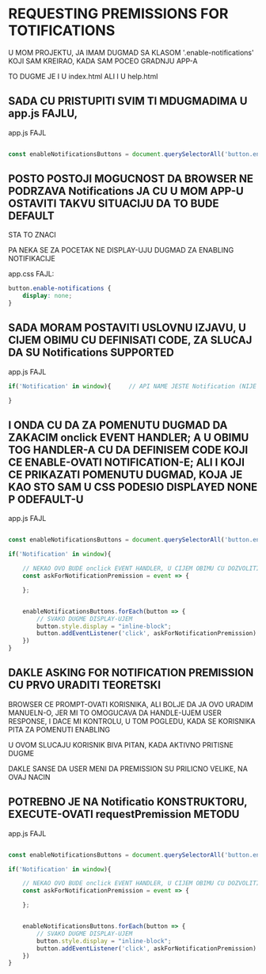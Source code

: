 # REQUESTING PREMISSIONS FOR TOTIFICATIONS

U MOM PROJEKTU, JA IMAM DUGMAD SA KLASOM '.enable-notifications' KOJI SAM KREIRAO, KADA SAM POCEO GRADNJU APP-A

TO DUGME JE I U index.html ALI I U help.html 

## SADA CU PRISTUPITI SVIM TI MDUGMADIMA U app.js FAJLU, 

app.js FAJL

```javascript

const enableNotificationsButtons = document.querySelectorAll('button.enable-notifications');

```

## POSTO POSTOJI MOGUCNOST DA BROWSER NE PODRZAVA Notifications JA CU U MOM APP-U OSTAVITI TAKVU SITUACIJU DA TO BUDE DEFAULT

STA TO ZNACI

PA NEKA SE ZA POCETAK NE DISPLAY-UJU DUGMAD ZA ENABLING NOTIFIKACIJE

app.css FAJL:

```css
button.enable-notifications {
    display: none;
}
```

## SADA MORAM POSTAVITI USLOVNU IZJAVU, U CIJEM OBIMU CU DEFINISATI CODE, ZA SLUCAJ DA SU Notifications SUPPORTED

app.js FAJL

```javascript
if('Notification' in window){     // API NAME JESTE Notification (NIJE MNOZINA I VELIKO PRVO SLOVO)

}
```

## I ONDA CU DA ZA POMENUTU DUGMAD DA ZAKACIM onclick EVENT HANDLER; A U OBIMU TOG HANDLER-A CU DA DEFINISEM CODE KOJI CE ENABLE-OVATI NOTIFICATION-E; ALI I KOJI CE PRIKAZATI POMENUTU DUGMAD, KOJA JE KAO STO SAM U CSS PODESIO DISPLAYED NONE P ODEFAULT-U

app.js FAJL

```javascript

const enableNotificationsButtons = document.querySelectorAll('button.enable-notifications');

if('Notification' in window){

    // NEKAO OVO BUDE onclick EVENT HANDLER, U CIJEM OBIMU CU DOZVOLITI NOTIFIKACIJE, USKORO
    const askForNotificationPremission = event => {

    };


    enableNotificationsButtons.forEach(button => {
        // SVAKO DUGME DISPLAY-UJEM
        button.style.display = "inline-block";
        button.addEventListener('click', askForNotificationPremission)   // HANDLER KACIM NA SVAKO DUGME
    })
}


```

## DAKLE ASKING FOR NOTIFICATION PREMISSION CU PRVO URADITI TEORETSKI

BROWSER CE PROMPT-OVATI KORISNIKA, ALI BOLJE DA JA OVO URADIM MANUELN-O, JER MI TO OMOGUCAVA DA HANDLE-UJEM USER RESPONSE, I DACE MI KONTROLU, U TOM POGLEDU, KADA SE KORISNIKA PITA ZA POMENUTI ENABLING

U OVOM SLUCAJU KORISNIK BIVA PITAN, KADA AKTIVNO PRITISNE DUGME

DAKLE SANSE DA USER MENI DA PREMISSION SU PRILICNO VELIKE, NA OVAJ NACIN

## POTREBNO JE NA Notificatio KONSTRUKTORU, EXECUTE-OVATI requestPremission METODU

app.js FAJL

```javascript

const enableNotificationsButtons = document.querySelectorAll('button.enable-notifications');

if('Notification' in window){

    // NEKAO OVO BUDE onclick EVENT HANDLER, U CIJEM OBIMU CU DOZVOLITI NOTIFIKACIJE, USKORO
    const askForNotificationPremission = event => {

    };


    enableNotificationsButtons.forEach(button => {
        // SVAKO DUGME DISPLAY-UJEM
        button.style.display = "inline-block";
        button.addEventListener('click', askForNotificationPremission)   // HANDLER KACIM NA SVAKO DUGME
    })
}


```